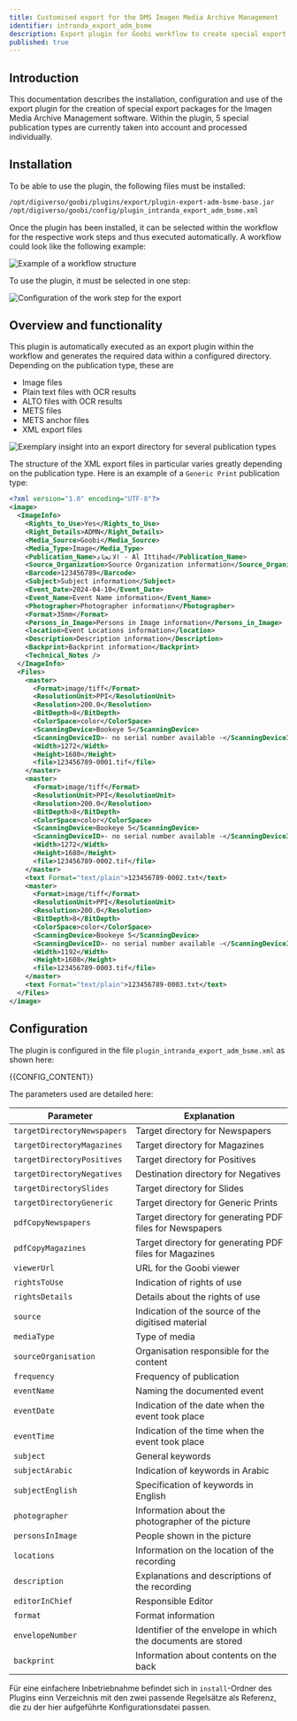 ```yaml
---
title: Customised export for the DMS Imagen Media Archive Management
identifier: intranda_export_adm_bsme
description: Export plugin for Goobi workflow to create special export formats in the software Imagen Media Archive Management
published: true
---
```


## Introduction
This documentation describes the installation, configuration and use of the export plugin for the creation of special export packages for the Imagen Media Archive Management software. Within the plugin, 5 special publication types are currently taken into account and processed individually.

## Installation
To be able to use the plugin, the following files must be installed:

```bash
/opt/digiverso/goobi/plugins/export/plugin-export-adm-bsme-base.jar
/opt/digiverso/goobi/config/plugin_intranda_export_adm_bsme.xml
```

Once the plugin has been installed, it can be selected within the workflow for the respective work steps and thus executed automatically. A workflow could look like the following example:

![Example of a workflow structure](screen1_en.png)

To use the plugin, it must be selected in one step:

![Configuration of the work step for the export](screen2_en.png)


## Overview and functionality
This plugin is automatically executed as an export plugin within the workflow and generates the required data within a configured directory. Depending on the publication type, these are

- Image files
- Plain text files with OCR results
- ALTO files with OCR results
- METS files
- METS anchor files
- XML export files

![Exemplary insight into an export directory for several publication types](screen3.png)

The structure of the XML export files in particular varies greatly depending on the publication type. Here is an example of a `Generic Print` publication type:

```xml
<?xml version="1.0" encoding="UTF-8"?>
<image>
  <ImageInfo>
    <Rights_to_Use>Yes</Rights_to_Use>
    <Right_Details>ADMN</Right_Details>
    <Media_Source>Goobi</Media_Source>
    <Media_Type>Image</Media_Type>
    <Publication_Name>الاتحاد - Al Ittihad</Publication_Name>
    <Source_Organization>Source Organization information</Source_Organization>
    <Barcode>123456789</Barcode>
    <Subject>Subject information</Subject>
    <Event_Date>2024-04-10</Event_Date>
    <Event_Name>Event Name information</Event_Name>
    <Photographer>Photographer information</Photographer>
    <Format>35mm</Format>
    <Persons_in_Image>Persons in Image information</Persons_in_Image>
    <location>Event Locations information</location>
    <Description>Description information</Description>
    <Backprint>Backprint information</Backprint>
    <Technical_Notes />
  </ImageInfo>
  <Files>
    <master>
      <Format>image/tiff</Format>
      <ResolutionUnit>PPI</ResolutionUnit>
      <Resolution>200.0</Resolution>
      <BitDepth>8</BitDepth>
      <ColorSpace>color</ColorSpace>
      <ScanningDevice>Bookeye 5</ScanningDevice>
      <ScanningDeviceID>- no serial number available -</ScanningDeviceID>
      <Width>1272</Width>
      <Height>1680</Height>
      <file>123456789-0001.tif</file>
    </master>
    <master>
      <Format>image/tiff</Format>
      <ResolutionUnit>PPI</ResolutionUnit>
      <Resolution>200.0</Resolution>
      <BitDepth>8</BitDepth>
      <ColorSpace>color</ColorSpace>
      <ScanningDevice>Bookeye 5</ScanningDevice>
      <ScanningDeviceID>- no serial number available -</ScanningDeviceID>
      <Width>1272</Width>
      <Height>1680</Height>
      <file>123456789-0002.tif</file>
    </master>
    <text Format="text/plain">123456789-0002.txt</text>
    <master>
      <Format>image/tiff</Format>
      <ResolutionUnit>PPI</ResolutionUnit>
      <Resolution>200.0</Resolution>
      <BitDepth>8</BitDepth>
      <ColorSpace>color</ColorSpace>
      <ScanningDevice>Bookeye 5</ScanningDevice>
      <ScanningDeviceID>- no serial number available -</ScanningDeviceID>
      <Width>1192</Width>
      <Height>1608</Height>
      <file>123456789-0003.tif</file>
    </master>
    <text Format="text/plain">123456789-0003.txt</text>
  </Files>
</image>
```

## Configuration
The plugin is configured in the file `plugin_intranda_export_adm_bsme.xml` as shown here:

{{CONFIG_CONTENT}}

The parameters used are detailed here: 

Parameter                   | Explanation
----------------------------|----------------------------------------
`targetDirectoryNewspapers` | Target directory for Newspapers
`targetDirectoryMagazines`  | Target directory for Magazines
`targetDirectoryPositives`  | Target directory for Positives
`targetDirectoryNegatives`  | Destination directory for Negatives
`targetDirectorySlides`     | Target directory for Slides
`targetDirectoryGeneric`    | Target directory for Generic Prints
`pdfCopyNewspapers`         | Target directory for generating PDF files for Newspapers
`pdfCopyMagazines`          | Target directory for generating PDF files for Magazines
`viewerUrl`                 | URL for the Goobi viewer
`rightsToUse`               | Indication of rights of use
`rightsDetails`             | Details about the rights of use
`source`                    | Indication of the source of the digitised material
`mediaType`                 | Type of media
`sourceOrganisation`        | Organisation responsible for the content
`frequency`                 | Frequency of publication
`eventName`                 | Naming the documented event
`eventDate`                 | Indication of the date when the event took place
`eventTime`                 | Indication of the time when the event took place
`subject`                   | General keywords
`subjectArabic`             | Indication of keywords in Arabic
`subjectEnglish`            | Specification of keywords in English
`photographer`              | Information about the photographer of the picture
`personsInImage`            | People shown in the picture
`locations`                 | Information on the location of the recording
`description`               | Explanations and descriptions of the recording
`editorInChief`             | Responsible Editor
`format`                    | Format information
`envelopeNumber`            | Identifier of the envelope in which the documents are stored
`backprint`                 | Information about contents on the back


Für eine einfachere Inbetriebnahme befindet sich in `install`-Ordner des Plugins einn Verzeichnis mit den zwei passende Regelsätze als Referenz, die zu der hier aufgeführte Konfigurationsdatei passen.
